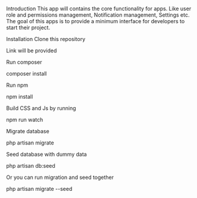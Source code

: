 Introduction
This app will contains the core functionality for apps. Like user role and permissions management, Notification management, Settings etc. The goal of this apps is to provide a minimum interface for developers to start their project.

Installation
Clone this repository

Link will be provided

Run composer

composer install

Run npm

npm install

Build CSS and Js by running

npm run watch

Migrate database

php artisan migrate

Seed database with dummy data

php artisan db:seed

Or you can run migration and seed together

php artisan migrate --seed
